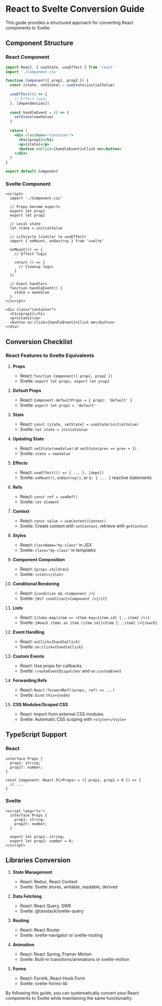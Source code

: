 # React to Svelte Conversion Guide

This guide provides a structured approach for converting React components to Svelte.

## Component Structure

### React Component
```jsx
import React, { useState, useEffect } from 'react'
import './Component.css'

function Component({ prop1, prop2 }) {
  const [state, setState] = useState(initialValue)
  
  useEffect(() => {
    // Effect logic
  }, [dependencies])
  
  const handleEvent = () => {
    setState(newValue)
  }
  
  return (
    <div className="container">
      <h1>{prop1}</h1>
      <p>{state}</p>
      <button onClick={handleEvent}>Click me</button>
    </div>
  )
}

export default Component
```

### Svelte Component
```svelte
<script>
  import './Component.css'
  
  // Props become exports
  export let prop1
  export let prop2
  
  // Local state
  let state = initialValue
  
  // Lifecycle (similar to useEffect)
  import { onMount, onDestroy } from 'svelte'
  
  onMount(() => {
    // Effect logic
    
    return () => {
      // Cleanup logic
    }
  })
  
  // Event handlers
  function handleEvent() {
    state = newValue
  }
</script>

<div class="container">
  <h1>{prop1}</h1>
  <p>{state}</p>
  <button on:click={handleEvent}>Click me</button>
</div>
```

## Conversion Checklist

### React Features to Svelte Equivalents

1. **Props**
   - React: `function Component({ prop1, prop2 })`
   - Svelte: `export let prop1; export let prop2`

2. **Default Props**
   - React: `Component.defaultProps = { prop1: 'default' }`
   - Svelte: `export let prop1 = 'default'`

3. **State**
   - React: `const [state, setState] = useState(initialValue)`
   - Svelte: `let state = initialValue`

4. **Updating State**
   - React: `setState(newValue)` or `setState(prev => prev + 1)`
   - Svelte: `state = newValue`

5. **Effects**
   - React: `useEffect(() => { ... }, [deps])`
   - Svelte: `onMount()`, `onDestroy()`, or `$: { ... }` reactive statements

6. **Refs**
   - React: `const ref = useRef()`
   - Svelte: `let element`

7. **Context**
   - React: `const value = useContext(Context)`
   - Svelte: Create context with `setContext`, retrieve with `getContext`

8. **Styles**
   - React: `className="my-class"` in JSX
   - Svelte: `class="my-class"` in templates

9. **Component Composition**
   - React: `{props.children}`
   - Svelte: `<slot></slot>`

10. **Conditional Rendering**
    - React: `{condition && <Component />}`
    - Svelte: `{#if condition}<Component />{/if}`

11. **Lists**
    - React: `{items.map(item => <Item key={item.id} {...item} />)}`
    - Svelte: `{#each items as item (item.id)}<Item {...item} />{/each}`

12. **Event Handling**
    - React: `onClick={handleClick}`
    - Svelte: `on:click={handleClick}`

13. **Custom Events**
    - React: Use props for callbacks
    - Svelte: `createEventDispatcher` and `on:customEvent`

14. **Forwarding Refs**
    - React: `React.forwardRef((props, ref) => ...)`
    - Svelte: `bind:this={node}`

15. **CSS Modules/Scoped CSS**
    - React: Import from external CSS modules
    - Svelte: Automatic CSS scoping with `<style></style>`

## TypeScript Support

### React
```tsx
interface Props {
  prop1: string;
  prop2?: number;
}

const Component: React.FC<Props> = ({ prop1, prop2 = 0 }) => {
  // ...
}
```

### Svelte
```svelte
<script lang="ts">
  interface Props {
    prop1: string;
    prop2?: number;
  }

  export let prop1: string;
  export let prop2: number = 0;
</script>
```

## Libraries Conversion

1. **State Management**
   - React: Redux, React Context
   - Svelte: Svelte stores, writable, readable, derived

2. **Data Fetching**
   - React: React Query, SWR
   - Svelte: @tanstack/svelte-query

3. **Routing**
   - React: React Router
   - Svelte: svelte-navigator or svelte-routing

4. **Animation**
   - React: React Spring, Framer Motion
   - Svelte: Built-in transitions/animations or svelte-motion

5. **Forms**
   - React: Formik, React Hook Form
   - Svelte: svelte-forms-lib

By following this guide, you can systematically convert your React components to Svelte while maintaining the same functionality.